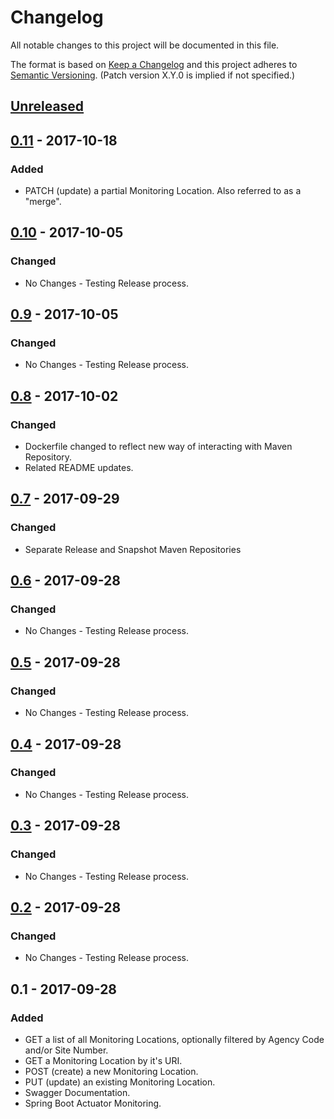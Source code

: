 # Changelog
All notable changes to this project will be documented in this file.

The format is based on [Keep a Changelog](http://keepachangelog.com/en/1.0.0/)
and this project adheres to [Semantic Versioning](http://semver.org/spec/v2.0.0.html). (Patch version X.Y.0 is implied if not specified.)

## [Unreleased]

## [0.11] - 2017-10-18
### Added
- PATCH (update) a partial Monitoring Location. Also referred to as a "merge".

## [0.10] - 2017-10-05
### Changed
- No Changes - Testing Release process.

## [0.9] - 2017-10-05
### Changed
- No Changes - Testing Release process.

## [0.8] - 2017-10-02
### Changed
- Dockerfile changed to reflect new way of interacting with Maven Repository.
- Related README updates.

## [0.7] - 2017-09-29
### Changed
- Separate Release and Snapshot Maven Repositories

## [0.6] - 2017-09-28
### Changed
- No Changes - Testing Release process.

## [0.5] - 2017-09-28
### Changed
- No Changes - Testing Release process.

## [0.4] - 2017-09-28
### Changed
- No Changes - Testing Release process.

## [0.3] - 2017-09-28
### Changed
- No Changes - Testing Release process.

## [0.2] - 2017-09-28
### Changed
- No Changes - Testing Release process.

## 0.1 - 2017-09-28
### Added
- GET a list of all Monitoring Locations, optionally filtered by Agency Code and/or Site Number.
- GET a Monitoring Location by it's URI.
- POST (create) a new Monitoring Location.
- PUT (update) an existing Monitoring Location.
- Swagger Documentation.
- Spring Boot Actuator Monitoring.

[Unreleased]: https://github.com/USGS-CIDA/MLR-Legacy-Service/compare/master...mlrLegacy-0.11
[0.11]: https://github.com/USGS-CIDA/MLR-Legacy-Service/compare/mlrLegacy-0.10...mlrLegacy-0.11
[0.10]: https://github.com/USGS-CIDA/MLR-Legacy-Service/compare/mlrLegacy-0.9...mlrLegacy-0.10
[0.9]: https://github.com/USGS-CIDA/MLR-Legacy-Service/compare/mlrLegacy-0.8...mlrLegacy-0.9
[0.8]: https://github.com/USGS-CIDA/MLR-Legacy-Service/compare/mlrLegacy-0.7...mlrLegacy-0.8
[0.7]: https://github.com/USGS-CIDA/MLR-Legacy-Service/compare/mlrLegacy-0.6...mlrLegacy-0.7
[0.6]: https://github.com/USGS-CIDA/MLR-Legacy-Service/compare/mlrLegacy-0.5...mlrLegacy-0.6
[0.5]: https://github.com/USGS-CIDA/MLR-Legacy-Service/compare/mlrLegacy-0.4...mlrLegacy-0.5
[0.4]: https://github.com/USGS-CIDA/MLR-Legacy-Service/compare/mlrLegacy-0.3...mlrLegacy-0.4
[0.3]: https://github.com/USGS-CIDA/MLR-Legacy-Service/compare/mlrLegacy-0.2...mlrLegacy-0.3
[0.2]: https://github.com/USGS-CIDA/MLR-Legacy-Service/compare/mlrLegacy-0.1...mlrLegacy-0.2